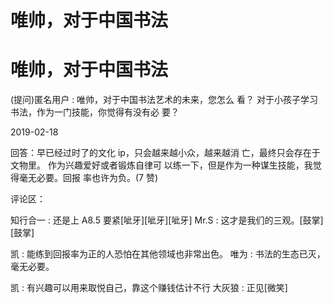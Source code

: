 # 唯帅，对于中国书法

# 唯帅，对于中国书法

(提问)匿名用户 : 唯帅，对于中国书法艺术的未来，您怎么 看？ 对于小孩子学习书法，作为一门技能，你觉得有没有必 要？

2019-02-18

回答：早已经过时了的文化 ip，只会越来越小众，越来越消 亡，最终只会存在于文物里。 作为兴趣爱好或者锻炼自律可 以练一下，但是作为一种谋生技能，我觉得毫无必要。回报 率也许为负。(7 赞)

评论区：

知行合一 : 还是上 A8.5 要紧[呲牙][呲牙][呲牙] Mr.S : 这才是我们的三观。[鼓掌][鼓掌]

凯 : 能练到回报率为正的人恐怕在其他领域也非常出色。 唯为 : 书法的生态已灭，毫无必要。

凯 : 有兴趣可以用来取悦自己，靠这个赚钱估计不行 大灰狼 : 正见[微笑]